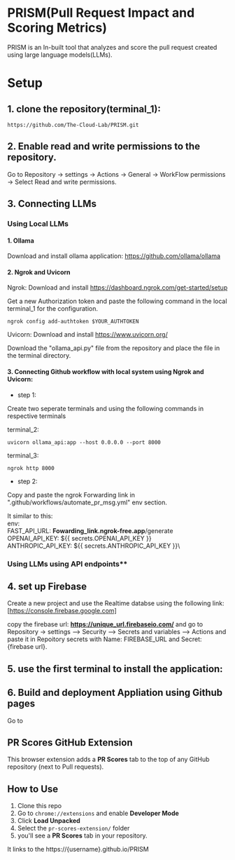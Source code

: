 # PRISM(Pull Request Impact and Scoring Metrics)

PRISM is an In-built tool that analyzes and score the pull request created using large language models(LLMs). 


# Setup

## 1. clone the repository(terminal_1):
    https://github.com/The-Cloud-Lab/PRISM.git

## 2. Enable read and write permissions to the repository.
 Go to Repository -> settings -> Actions -> General -> WorkFlow permissions -> Select Read and write permissions.

## 3. Connecting LLMs
   ### Using Local LLMs
  
   #### 1. Ollama
Download and install ollama application: https://github.com/ollama/ollama
   
   #### 2. Ngrok and Uvicorn
   
Ngrok: Download and install https://dashboard.ngrok.com/get-started/setup
   
Get a new Authorization token and paste the following command in the local terminal_1 for the configuration.

    ngrok config add-authtoken $YOUR_AUTHTOKEN
      
Uvicorn: Download and install https://www.uvicorn.org/

Download the "ollama_api.py" file from the repository and place the file in the terminal directory. 

   #### 3. Connecting Github workflow with local system using Ngrok and Uvicorn:
   * step 1:
     
   Create two seperate terminals and using the following commands in respective terminals

   terminal_2:

    uvicorn ollama_api:app --host 0.0.0.0 --port 8000 
    
   terminal_3:
   
    ngrok http 8000
   
   * step 2:
     
   Copy and paste the ngrok Forwarding link in ".github/workflows/automate_pr_msg.yml" env section. 
   
   It similar to this:\
   env:\
          FAST_API_URL: __Fowarding_link.ngrok-free.app__/generate\
          OPENAI_API_KEY: ${{ secrets.OPENAI_API_KEY }}\
          ANTHROPIC_API_KEY: ${{ secrets.ANTHROPIC_API_KEY }}\
        
   

  ### Using LLMs using API endpoints**
   
   
## 4. set up Firebase
Create a new project and use the Realtime databse using the following link:
[https://console.firebase.google.com]

copy the firebase url: __https://unique_url.firebaseio.com/__ and go to Repository -> settings --> Security --> Secrets and variables --> Actions 
and paste it in Repoitory secrets with Name: FIREBASE_URL and Secret: {firebase url}. 


## 5. use the first terminal to install the application: 



## 6. Build and deployment Appliation using Github pages

   Go to 
   
## PR Scores GitHub Extension

This browser extension adds a **PR Scores** tab to the top of any GitHub repository (next to Pull requests).

##  How to Use

1. Clone this repo
2. Go to `chrome://extensions` and enable **Developer Mode**
3. Click **Load Unpacked**
4. Select the `pr-scores-extension/` folder
5. you'll see a **PR Scores** tab in your repository.

It links to the https://{username}.github.io/PRISM
